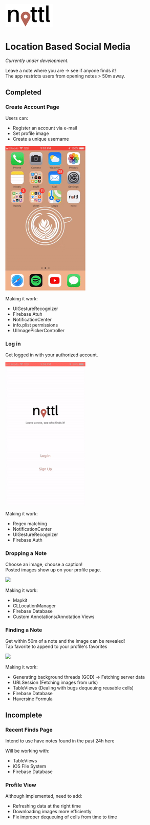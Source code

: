 <img src="gifs/logo.png" width="150">

# Location Based Social Media

*Currently under development.*

Leave a note where you are -> see if anyone finds it! <br/>
The app restricts users from opening notes > 50m away.

## Completed

### Create Account Page

Users can:
- Register an account via e-mail
- Set profile image
- Create a unique username

<img src="gifs/signing_up.gif" width="250">

Making it work:
- UIGestureRecognizer
- Firebase Atuh
- NotificationCenter
- info.plist permissions
- UIImagePickerController

### Log in

Get logged in with your authorized account.

<img src="gifs/loggin_in.gif" width="250">

Making it work:
- Regex matching
- NotificationCenter
- UIGestureRecognizer
- Firebase Auth

### Dropping a Note

Choose an image, choose a caption! <br/>
Posted images show up on your profile page.

<img src="gifs/creating_note.gif" width="250">

Making it work:
- Mapkit
- CLLocationManager
- Firebase Database
- Custom Annotations/Annotation Views

### Finding a Note

Get within 50m of a note and the image can be revealed! <br/>
Tap favorite to append to your profile's favorites

<img src="gifs/finding_note.gif" width="250">

Making it work:
- Generating background threads (GCD) -> Fetching server data
- URLSession (Fetching images from urls)
- TableViews (Dealing with bugs dequeuing reusable cells)
- Firebase Database
- Haversine Formula

## Incomplete

### Recent Finds Page

Intend to use have notes found in the past 24h here

Will be working with:
- TableViews
- iOS File System
- Firebase Database

### Profile View

Although implemented, need to add:
- Refreshing data at the right time
- Downloading images more efficiently
- Fix improper dequeuing of cells from time to time



